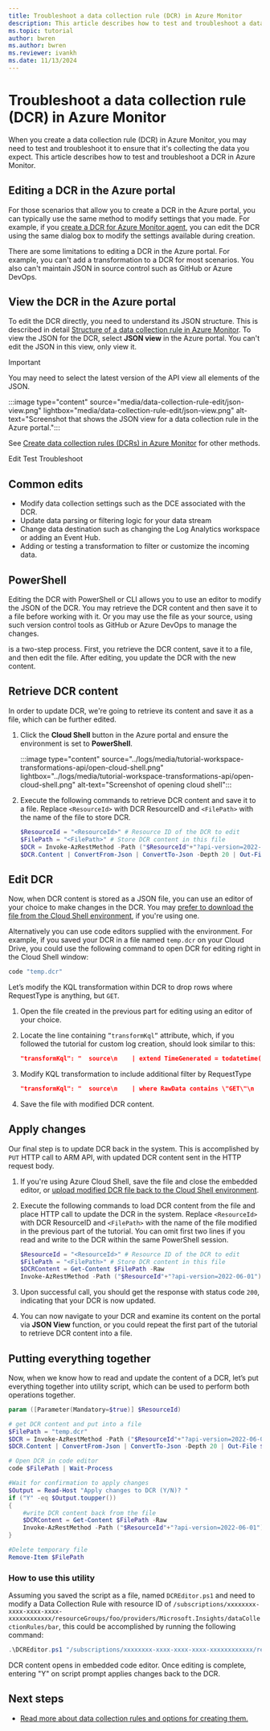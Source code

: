 ```yaml
---
title: Troubleshoot a data collection rule (DCR) in Azure Monitor
description: This article describes how to test and troubleshoot a data collection rule (DCR) in Azure Monitor.
ms.topic: tutorial
author: bwren
ms.author: bwren
ms.reviewer: ivankh
ms.date: 11/13/2024
---
```


# Troubleshoot a data collection rule (DCR) in Azure Monitor
When you create a data collection rule (DCR) in Azure Monitor, you may need to test and troubleshoot it to ensure that it's collecting the data you expect. This article describes how to test and troubleshoot a DCR in Azure Monitor.



## Editing a DCR in the Azure portal

For those scenarios that allow you to create a DCR in the Azure portal, you can typically use the same method to modify settings that you made. For example, if you [create a DCR for Azure Monitor agent](../agents/azure-monitor-agent-data-collection.md), you can edit the DCR using the same dialog box to modify the settings available during creation.

There are some limitations to editing a DCR in the Azure portal. For example, you can't add a transformation to a DCR for most scenarios. You also can't maintain JSON in source control such as GitHub or Azure DevOps.

## View the DCR in the Azure portal
To edit the DCR directly, you need to understand its JSON structure. This is described in detail [Structure of a data collection rule in Azure Monitor](./data-collection-rule-structure.md). To view the JSON for the DCR, select **JSON view** in the Azure portal. You can't edit the JSON in this view, only view it.

> [!IMPORTANT]
> You may need to select the latest version of the API view all elements of the JSON. 

:::image type="content" source="media/data-collection-rule-edit/json-view.png" lightbox="media/data-collection-rule-edit/json-view.png" alt-text="Screenshot that shows the JSON view for a data collection rule in the Azure portal.":::


See [Create data collection rules (DCRs) in Azure Monitor](data-collection-rule-create.md) for other methods.

Edit
Test
Troubleshoot


## Common edits

- Modify data collection settings such as the DCE associated with the DCR. 
- Update data parsing or filtering logic for your data stream
- Change data destination such as changing the Log Analytics workspace or adding an Event Hub.
- Adding or testing a transformation to filter or customize the incoming data.












## PowerShell
Editing the DCR with PowerShell or CLI allows you to use an editor to modify the JSON of the DCR. You may retrieve the DCR content and then save it to a file before working with it. Or you may use the file as your source, using such version control tools as GitHub or Azure DevOps to manage the changes.




is a two-step process. First, you retrieve the DCR content, save it to a file, and then edit the file. After editing, you update the DCR with the new content.






## Retrieve DCR content

In order to update DCR, we're going to retrieve its content and save it as a file, which can be further edited.

1. Click the **Cloud Shell** button in the Azure portal and ensure the environment is set to **PowerShell**.

    :::image type="content" source="../logs/media/tutorial-workspace-transformations-api/open-cloud-shell.png" lightbox="../logs/media/tutorial-workspace-transformations-api/open-cloud-shell.png" alt-text="Screenshot of opening cloud shell":::

1. Execute the following commands to retrieve DCR content and save it to a file. Replace `<ResourceId>` with DCR ResourceID and `<FilePath>` with the name of the file to store DCR.

    ```PowerShell
    $ResourceId = "<ResourceId>" # Resource ID of the DCR to edit
    $FilePath = "<FilePath>" # Store DCR content in this file
    $DCR = Invoke-AzRestMethod -Path ("$ResourceId"+"?api-version=2022-06-01") -Method GET
    $DCR.Content | ConvertFrom-Json | ConvertTo-Json -Depth 20 | Out-File -FilePath $FilePath
    ```

## Edit DCR

Now, when DCR content is stored as a JSON file, you can use an editor of your choice to make changes in the DCR. You may [prefer to download the file from the Cloud Shell environment](/azure/cloud-shell/using-the-shell-window#upload-and-download-files), if you're using one. 

Alternatively you can use code editors supplied with the environment. For example, if you saved your DCR in a file named `temp.dcr` on your Cloud Drive, you could use the following command to open DCR for editing right in the Cloud Shell window:

```PowerShell
code "temp.dcr"
```

Let’s modify the KQL transformation within DCR to drop rows where RequestType is anything, but `GET`.

1. Open the file created in the previous part for editing using an editor of your choice.

1. Locate the line containing `”transformKql”` attribute, which, if you followed the tutorial for custom log creation, should look similar to this:

    ```json
    "transformKql": "  source\n    | extend TimeGenerated = todatetime(Time)\n    | parse RawData with \n    ClientIP:string\n    ' ' *\n    ' ' *\n    ' [' * '] \"' RequestType:string\n    \" \" Resource:string\n    \" \" *\n    '\" ' ResponseCode:int\n    \" \" *\n    | where ResponseCode != 200\n    | project-away Time, RawData\n"
    ```
1. Modify KQL transformation to include additional filter by RequestType

    ```json
    "transformKql": "  source\n    | where RawData contains \"GET\"\n     | extend TimeGenerated = todatetime(Time)\n    | parse RawData with \n    ClientIP:string\n    ' ' *\n    ' ' *\n    ' [' * '] \"' RequestType:string\n    \" \" Resource:string\n    \" \" *\n    '\" ' ResponseCode:int\n    \" \" *\n    | where ResponseCode != 200\n    | project-away Time, RawData\n"
    ```

1. Save the file with modified DCR content.

## Apply changes

Our final step is to update DCR back in the system. This is accomplished by `PUT` HTTP call to ARM API, with updated DCR content sent in the HTTP request body.

1. If you're using Azure Cloud Shell, save the file and close the embedded editor, or [upload modified DCR file back to the Cloud Shell environment](/azure/cloud-shell/using-the-shell-window#upload-and-download-files).

1. Execute the following commands to load DCR content from the file and place HTTP call to update the DCR in the system. Replace `<ResourceId>` with DCR ResourceID and `<FilePath>` with the name of the file modified in the previous part of the tutorial. You can omit first two lines if you read and write to the DCR within the same PowerShell session.

    ```PowerShell
    $ResourceId = "<ResourceId>" # Resource ID of the DCR to edit
    $FilePath = "<FilePath>" # Store DCR content in this file
    $DCRContent = Get-Content $FilePath -Raw 
    Invoke-AzRestMethod -Path ("$ResourceId"+"?api-version=2022-06-01") -Method PUT -Payload $DCRContent 
    ```

1. Upon successful call, you should get the response with status code `200`, indicating that your DCR is now updated.

1. You can now navigate to your DCR and examine its content on the portal via **JSON View** function, or you could repeat the first part of the tutorial to retrieve DCR content into a file.

## Putting everything together

Now, when we know how to read and update the content of a DCR, let’s put everything together into utility script, which can be used to perform both operations together.

```PowerShell
param ([Parameter(Mandatory=$true)] $ResourceId)

# get DCR content and put into a file
$FilePath = "temp.dcr"
$DCR = Invoke-AzRestMethod -Path ("$ResourceId"+"?api-version=2022-06-01") -Method GET
$DCR.Content | ConvertFrom-Json | ConvertTo-Json -Depth 20 | Out-File $FilePath

# Open DCR in code editor
code $FilePath | Wait-Process

#Wait for confirmation to apply changes
$Output = Read-Host "Apply changes to DCR (Y/N)? "
if ("Y" -eq $Output.toupper())
{ 
	#write DCR content back from the file
	$DCRContent = Get-Content $FilePath -Raw
	Invoke-AzRestMethod -Path ("$ResourceId"+"?api-version=2022-06-01") -Method PUT -Payload $DCRContent		
}

#Delete temporary file
Remove-Item $FilePath
```

### How to use this utility

Assuming you saved the script as a file, named `DCREditor.ps1` and need to modify a Data Collection Rule with resource ID of `/subscriptions/xxxxxxxx-xxxx-xxxx-xxxx-xxxxxxxxxxxx/resourceGroups/foo/providers/Microsoft.Insights/dataCollectionRules/bar`, this could be accomplished by running the following command:

```PowerShell
.\DCREditor.ps1 "/subscriptions/xxxxxxxx-xxxx-xxxx-xxxx-xxxxxxxxxxxx/resourceGroups/foo/providers/Microsoft.Insights/dataCollectionRules/bar"
```

DCR content opens in embedded code editor. Once editing is complete, entering "Y" on script prompt applies changes back to the DCR.

## Next steps

* [Read more about data collection rules and options for creating them.](data-collection-rule-overview.md)
